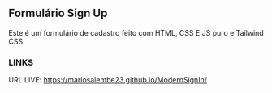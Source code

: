 ## Formulário Sign Up

Este é um formulário de cadastro feito com HTML, CSS E JS puro e Tailwind CSS.

### LINKS
URL LIVE: https://mariosalembe23.github.io/ModernSignIn/
